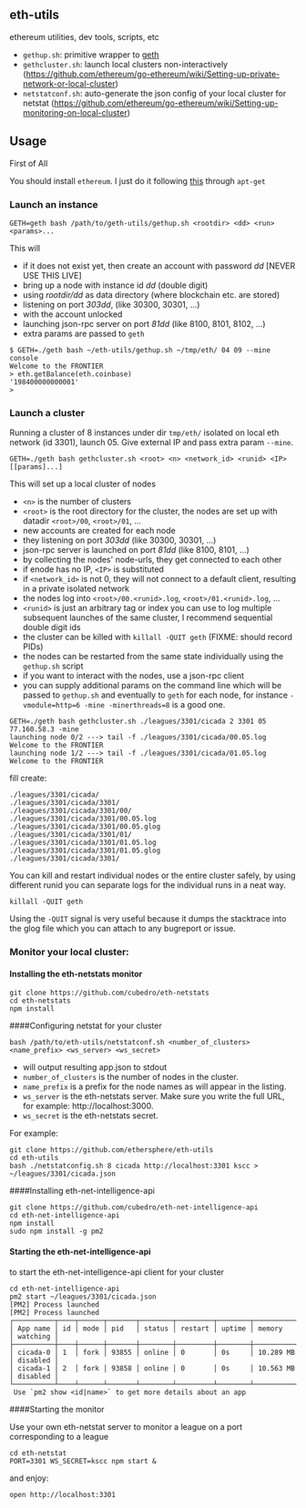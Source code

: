 ## eth-utils

ethereum utilities, dev tools, scripts, etc

* `gethup.sh`: primitive wrapper to [geth](https://github.com/ethereum/go-ethereum)
* `gethcluster.sh`: launch local clusters non-interactively (https://github.com/ethereum/go-ethereum/wiki/Setting-up-private-network-or-local-cluster)
* `netstatconf.sh`: auto-generate the json config of your local cluster for netstat (https://github.com/ethereum/go-ethereum/wiki/Setting-up-monitoring-on-local-cluster)

##  Usage
First of All

You should install `ethereum`. I just do it following [this](https://github.com/ethereum/go-ethereum/wiki/Installation-Instructions-for-Ubuntu) through `apt-get`
### Launch an instance

```
GETH=geth bash /path/to/geth-utils/gethup.sh <rootdir> <dd> <run> <params>...
```

This will
- if it does not exist yet, then create an account with password _dd_ [NEVER USE THIS LIVE]
- bring up a node with instance id _dd_ (double digit)
- using _rootdir/dd_ as data directory (where blockchain etc. are stored)
- listening on port _303dd_, (like 30300, 30301, ...)
- with the account unlocked
- launching json-rpc server on port _81dd_ (like 8100, 8101, 8102, ...)
- extra params are passed to `geth`

```
$ GETH=./geth bash ~/eth-utils/gethup.sh ~/tmp/eth/ 04 09 --mine console
Welcome to the FRONTIER
> eth.getBalance(eth.coinbase)
'198400000000001'
>
```

### Launch a cluster
Running a cluster of 8 instances under dir `tmp/eth/` isolated on local eth network (id 3301), launch 05. Give external IP and pass extra param `--mine`.

```
GETH=./geth bash gethcluster.sh <root> <n> <network_id> <runid> <IP> [[params]...]
```

This will set up a local cluster of nodes
- `<n>` is the number of clusters
- `<root>` is the root directory for the cluster, the nodes are set up
  with datadir `<root>/00`, `<root>/01`, ...
- new accounts are created for each node
- they listening on port _303dd_ (like 30300, 30301, ...)
- json-rpc server is launched on port _81dd_ (like 8100, 8101, ...)
- by collecting the nodes' node-urls, they get connected to each other
- if enode has no IP, `<IP>` is substituted
- if `<network_id>` is not 0, they will not connect to a default client,
  resulting in a private isolated network
- the nodes log into `<root>/00.<runid>.log`, `<root>/01.<runid>.log`, ...
- `<runid>` is just an arbitrary tag or index you can use to log multiple
  subsequent launches of the same cluster, I recommend sequential double digit ids
- the cluster can be killed with `killall -QUIT geth` (FIXME: should record PIDs)
- the nodes can be restarted from the same state individually using the `gethup.sh` script
- if you want to interact with the nodes, use a json-rpc client
- you can supply additional params on the command line which will be passed
  to `gethup.sh` and eventually to `geth` for each node, for instance `-vmodule=http=6 -mine -minerthreads=8` is a good one.

```
GETH=./geth bash gethcluster.sh ./leagues/3301/cicada 2 3301 05 77.160.58.3 -mine
launching node 0/2 ---> tail -f ./leagues/3301/cicada/00.05.log
Welcome to the FRONTIER
launching node 1/2 ---> tail -f ./leagues/3301/cicada/01.05.log
Welcome to the FRONTIER
```

fill create:
```
./leagues/3301/cicada/
./leagues/3301/cicada/3301/
./leagues/3301/cicada/3301/00/
./leagues/3301/cicada/3301/00.05.log
./leagues/3301/cicada/3301/00.05.glog
./leagues/3301/cicada/3301/01/
./leagues/3301/cicada/3301/01.05.log
./leagues/3301/cicada/3301/01.05.glog
./leagues/3301/cicada/3301/
```

You can kill and restart individual nodes or the entire cluster safely, by using different runid you can separate logs for the individual runs in a neat way.

```
killall -QUIT geth
```

Using the `-QUIT` signal is very useful because it dumps the stacktrace into the glog file which you can attach to any bugreport or issue.

### Monitor your local cluster:


#### Installing the eth-netstats monitor

```
git clone https://github.com/cubedro/eth-netstats
cd eth-netstats
npm install
```

####Configuring netstat for your cluster

```
bash /path/to/eth-utils/netstatconf.sh <number_of_clusters> <name_prefix> <ws_server> <ws_secret>
```

- will output resulting app.json to stdout
- `number_of_clusters` is the number of nodes in the cluster.
- `name_prefix` is a prefix for the node names as will appear in the listing.
- `ws_server` is the eth-netstats server. Make sure you write the full URL, for example: http://localhost:3000.
- `ws_secret` is the eth-netstats secret.

For example:

```
git clone https://github.com/ethersphere/eth-utils
cd eth-utils
bash ./netstatconfig.sh 8 cicada http://localhost:3301 kscc > ~/leagues/3301/cicada.json
```

####Installing eth-net-intelligence-api

```
git clone https://github.com/cubedro/eth-net-intelligence-api
cd eth-net-intelligence-api
npm install
sudo npm install -g pm2
```

#### Starting the eth-net-intelligence-api

to start the eth-net-intelligence-api client for your cluster

```
cd eth-net-intelligence-api
pm2 start ~/leagues/3301/cicada.json
[PM2] Process launched
[PM2] Process launched
┌──────────┬────┬──────┬───────┬────────┬─────────┬────────┬─────────────┬──────────┐
│ App name │ id │ mode │ pid   │ status │ restart │ uptime │ memory      │ watching │
├──────────┼────┼──────┼───────┼────────┼─────────┼────────┼─────────────┼──────────┤
│ cicada-0 │ 1  │ fork │ 93855 │ online │ 0       │ 0s     │ 10.289 MB   │ disabled │
│ cicada-1 │ 2  │ fork │ 93858 │ online │ 0       │ 0s     │ 10.563 MB   │ disabled │
└──────────┴────┴──────┴───────┴────────┴─────────┴────────┴─────────────┴──────────┘
 Use `pm2 show <id|name>` to get more details about an app
```


####Starting the monitor

Use your own eth-netstat server to monitor a league on a port corresponding to a league

```
cd eth-netstat
PORT=3301 WS_SECRET=kscc npm start &
```

and enjoy:
```
open http://localhost:3301
```
